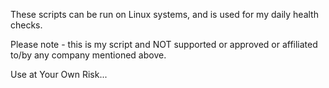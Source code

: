 

These scripts can be run on Linux systems, and is used for my daily health checks.

Please note - this is my script and NOT supported or approved or affiliated to/by any company mentioned above.

Use at Your Own Risk...
